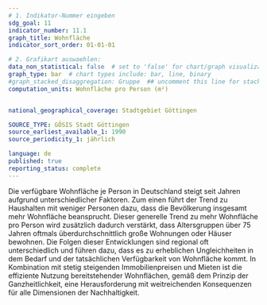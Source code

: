 ```yaml
---
# 1. Indikator-Nummer eingeben 
sdg_goal: 11
indicator_number: 11.1
graph_title: Wohnfläche 
indicator_sort_order: 01-01-01

# 2. Grafikart auswaehlen: 
data_non_statistical: false  # set to 'false' for chart/graph visualization 
graph_type: bar  # chart types include: bar, line, binary 
#graph_stacked_disaggregation: Gruppe  ## uncomment this line for stacked bars. eplace 'Geschlecht' with the field of aggregation. 
computation_units: Wohnfläche pro Person (m²)


national_geographical_coverage: Stadtgebiet Göttingen

SOURCE_TYPE: GÖSIS Stadt Göttingen
source_earliest_available_1: 1990
source_periodicity_1: jährlich

language: de   
published: true 
reporting_status: complete
---
```

Die verfügbare Wohnfläche je Person in Deutschland steigt seit Jahren aufgrund unterschiedlicher Faktoren. Zum einen führt der Trend zu Haushalten mit weniger Personen dazu, dass die Bevölkerung insgesamt mehr Wohnfläche beansprucht. Dieser generelle Trend zu mehr Wohnfläche pro Person wird zusätzlich dadurch verstärkt, dass Altersgruppen über 75 Jahren oftmals überdurchschnittlich große Wohnungen oder Häuser bewohnen. Die Folgen dieser Entwicklungen sind regional oft unterschiedlich und führen dazu, dass es zu erheblichen Ungleichheiten in dem Bedarf und der tatsächlichen Verfügbarkeit von Wohnfläche kommt. In Kombination mit stetig steigenden Immobilienpreisen und Mieten ist die effiziente Nutzung bereitstehender Wohnflächen, gemäß dem Prinzip der Ganzheitlichkeit, eine Herausforderung mit weitreichenden Konsequenzen für alle Dimensionen der Nachhaltigkeit.
